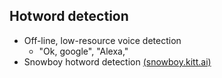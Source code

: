 ## Hotword detection

- Off-line, low-resource voice detection
    - "Ok, google", "Alexa,"
- Snowboy hotword detection
  [(snowboy.kitt.ai)<i class="icon icon-link"></i>](https://snowboy.kitt.ai/) <!-- .element: target="_blank" rel="noopener" -->
